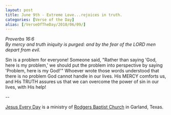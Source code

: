 ```yaml
---
layout: post
title: June 9th - Extreme Love...rejoices in truth.
categories: [Verse of the Day]
alias: [/VerseOfTheDay/2010/06/09/]
---
```


_Proverbs 16:6  
By mercy and truth iniquity is purged: and by the fear of the LORD
men depart from evil._

Sin is a problem for everyone! Someone said, "Rather than saying
'God, here is my problem,' we should put the problem into perspective
by saying 'Problem, here is my God!'" Whoever wrote those words
understood that there is no problem God cannot handle in our lives.
His MERCY comforts us, and His TRUTH assures us that we can overcome
the power of sin in our lives, with His help!

 --

<a href=http://jesuseveryday.net>Jesus Every Day</a> is a ministry of <a href=http://rodgersbaptist.net>Rodgers Baptist Church</a> in Garland, Texas.
